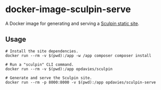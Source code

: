 # docker-image-sculpin-serve

A Docker image for generating and serving a [Sculpin static site](https://sculpin.io).

## Usage

    # Install the site dependencies.
    docker run --rm -v $(pwd):/app -w /app composer composer install

    # Run a "sculpin" CLI command.
    docker run --rm -v $(pwd):/app opdavies/sculpin

    # Generate and serve the Sculpin site.
    docker run --rm -p 8000:8000 -v $(pwd):/app opdavies/sculpin-serve
